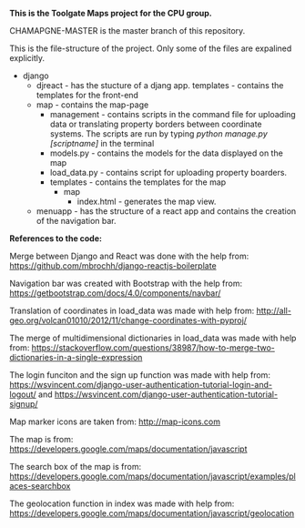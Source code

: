<b>This is the Toolgate Maps project for the CPU group.</b>

CHAMAPGNE-MASTER is the master branch of this repository. 

This is the file-structure of the project. Only some of the files are expalined explicitly. 
- django
    - djreact - has the stucture of a djang app. 
        templates - contains the templates for the front-end
    - map - contains the map-page
        - management - contains scripts in the command file for uploading data or translating property borders between coordinate systems. The scripts are run by typing *python manage.py [scriptname]* in the terminal
        - models.py - contains the models for the data displayed on the map
        - load_data.py - contains script for uploading property boarders.
        - templates - contains the templates for the map
            - map
                - index.html - generates the map view. 
    - menuapp - has the structure of a react app and contains the creation of the navigation bar. 


<b>References to the code:</b>

Merge between Django and React was done with the help from: 
https://github.com/mbrochh/django-reactjs-boilerplate

Navigation bar was created with Bootstrap with the help from: 
https://getbootstrap.com/docs/4.0/components/navbar/

Translation of coordinates in load_data was made with help from:
http://all-geo.org/volcan01010/2012/11/change-coordinates-with-pyproj/ 

The merge of multidimensional dictionaries in load_data was made with help from:
https://stackoverflow.com/questions/38987/how-to-merge-two-dictionaries-in-a-single-expression

The login funciton and the sign up function was made with help from:
https://wsvincent.com/django-user-authentication-tutorial-login-and-logout/
and 
https://wsvincent.com/django-user-authentication-tutorial-signup/

Map marker icons are taken from:
http://map-icons.com

The map is from:
https://developers.google.com/maps/documentation/javascript

The search box of the map is from:
https://developers.google.com/maps/documentation/javascript/examples/places-searchbox

The geolocation function in index was made with help from:
https://developers.google.com/maps/documentation/javascript/geolocation
